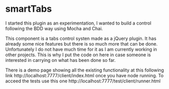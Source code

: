 smartTabs
=========



I started this plugin as an experimentation, I wanted to build a control following the BDD way using Mocha and Chai.

This component is a tabs control systen made as a jQuery plugin. It has already some nice features but there is so much more that can be done. Unfortunately I do not have much time for it as I am currently working in other projects. This is why I put the code on here in case someone is interested in carrying on what has been done so far.


There is a demo page showing all the existing functionality at this following link http://localhost:7777/client/index.html once you have node running. To acceed the tests use this one http://localhost:7777/test/client/runner.html
